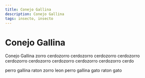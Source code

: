 ```yaml
---
title: Conejo Gallina
description: Conejo Gallina
tags: insecto, insecto
---
```


# Conejo Gallina

Conejo Gallina zorro cerdozorro cerdozorro cerdozorro cerdozorro cerdozorro cerdozorro cerdozorro cerdozorro cerdozorro cerdo

perro gallina raton zorro leon perro gallina gato raton gato
